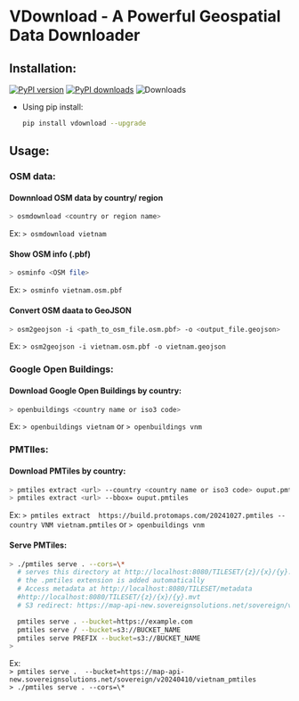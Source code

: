 # VDownload - A Powerful Geospatial Data Downloader

## Installation: 
[![PyPI version](https://badge.fury.io/py/vdownload.svg)](https://badge.fury.io/py/vdownload)
[![PyPI downloads](https://img.shields.io/pypi/dm/vdownload.svg)](https://pypistats.org/packages/vdownload)
![Downloads](https://static.pepy.tech/personalized-badge/vdownload?period=total&units=international_system&left_color=grey&right_color=blue&left_text=total)

- Using pip install: 
  ``` bash 
  pip install vdownload --upgrade
  ```
    
## Usage:

### OSM data:
#### Downnload OSM data by country/ region
  ``` bash 
  > osmdownload <country or region name>
  ```
Ex: `> osmdownload vietnam` 

#### Show OSM info (.pbf)
  ``` bash 
  > osminfo <OSM file>
  ```
Ex: `> osminfo vietnam.osm.pbf` 

#### Convert OSM daata to GeoJSON
  ``` bash 
  > osm2geojson -i <path_to_osm_file.osm.pbf> -o <output_file.geojson>
  ```
Ex: `> osm2geojson -i vietnam.osm.pbf -o vietnam.geojson` 

### Google Open Buildings:
#### Download Google Open Buildings by country:
  ``` bash 
  > openbuildings <country name or iso3 code>
  ```
Ex: `> openbuildings vietnam` or `> openbuildings vnm`

### PMTIles:
#### Download PMTiles by country:
  ``` bash 
  > pmtiles extract <url> --country <country name or iso3 code> ouput.pmtiles
  > pmtiles extract <url> --bbox= ouput.pmtiles
  ```
Ex: `> pmtiles extract  https://build.protomaps.com/20241027.pmtiles --country VNM vietnam.pmtiles` or `> openbuildings vnm`
  

#### Serve PMTiles:
  ``` bash 
  > ./pmtiles serve . --cors=\*
    # serves this directory at http://localhost:8080/TILESET/{z}/{x}/{y}.mvt 
    # the .pmtiles extension is added automatically
    # Access metadata at http://localhost:8080/TILESET/metadata
    #http://localhost:8080/TILESET/{z}/{x}/{y}.mvt 
    # S3 redirect: https://map-api-new.sovereignsolutions.net/sovereign/v20240410/vietnam_pmtiles/vietnam.pmtiles

    pmtiles serve . --bucket=https://example.com
    pmtiles serve / --bucket=s3://BUCKET_NAME
    pmtiles serve PREFIX --bucket=s3://BUCKET_NAME
  > 
  ```
Ex:   
  `> pmtiles serve .  --bucket=https://map-api-new.sovereignsolutions.net/sovereign/v20240410/vietnam_pmtiles`<br>
  `> ./pmtiles serve . --cors=\* `